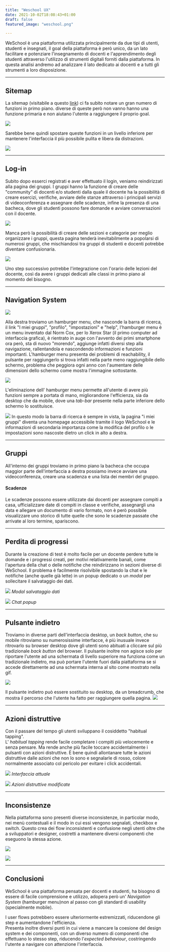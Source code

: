 ```yaml
---
title: "Weschool UX"
date: 2021-10-02T18:08:43+01:00
draft: false
featured_image: "weschool.png"

---
```

WeSchool è una piattaforma utilizzata principalmente da due tipi di utenti, studenti e insegnati, il goal della piattaforma è però unico, da un lato facilitare e potenziare l'insegnamento di docenti e l'apprendimento degli studenti attraverso l'utilizzo di strumenti digitali forniti dalla piattaforma. In questa analisi andremo ad analizzare il lato dedicato ai docenti e a tutti gli strumenti a loro disposizione.

---

## Sitemap
La sitemap (visitabile a questo [link](https://www.gloomaps.com/aHpikfmnfs)) ci fa subito notare un gran numero di funzioni in primo piano. diverse di queste però non vanno hanno una funzione primaria e non aiutano l'utente a raggiungere il proprio goal.

![ ](https://dabe.design/images/vecchiasitemap.png)

Sarebbe bene quindi spostare queste funzioni in un livello inferiore per mantenere l'interfaccia il più possibile pulita e libera da distrazioni.

![ ](https://dabe.design/images/nuovasitemap.png)


---


## Log-in

Subito dopo esserci registrati e aver effettuato il login, veniamo reindirizzati alla pagina dei gruppi. I gruppi hanno la funzione di creare delle "community" di docenti e/o studenti dalla quale il docente ha la possibilità di creare esercizi, verifiche, avviare delle stanze attraverso i principali servizi di videoconferenza e assegnare delle scadenze, infine la presenza di una bacheca, dove gli studenti possono fare domande e avviare conversazioni con il docente.



![ ](https://dabe.design/images/gruppivanilla.png)

Manca però la possibilità di creare delle sezioni e categorie per meglio organizzare i gruppi, questa pagina tenderà inevitabilmente a popolarsi di numerosi gruppi, che mischiandosi tra gruppi di studenti e docenti potrebbe diventare confusionaria.  

![ ](https://dabe.design/images/gruppi.png)

Uno step successivo potrebbe l'integrazione con l'orario delle lezioni del docente, così da avere i gruppi dedicati alle classi in primo piano al momento del bisogno.

---

## Navigation System

![ ](https://dabe.design/images/hamburger.png)


Alla destra troviamo un hamburger menu, che nasconde la barra di ricerca, il link "I miei gruppi", "profilo", "impostazioni" e "help", l'hamburger menu è un menu inventato dal Norm Cox, per lo Xerox Star (il primo computer ad interfaccia grafica), è rientrato in auge con l'avvento dei primi smartphone ora però, sta di nuovo "morendo", aggiunge infatti diversi step alla navigazione, rallentandola e nascondendo informazioni e funzioni importanti. L'hamburger menu presenta dei problemi di reachability, il pulsante per raggiungerlo si trova infatti nella parte meno raggiungibile dello schermo, problema che peggiora ogni anno con l'aumentare delle dimensioni dello schermo come mostra l'immagine sottostante.

![ ](https://dabe.design/images/rechability.png)


L'eliminazione dell' hamburger menu permette all'utente di avere più funzioni sempre a portata di mano, migliorandone l'efficienza, sia da desktop che da mobile, dove una *tab-bar* presente nella parte inferiore dello schermo lo sostituisce.

![ ](https://dabe.design/images/hamburgeraggiornato.png)
In questo modo la barra di ricerca è sempre in vista, la pagina "i miei gruppi" diventa una homepage accessibile tramite il logo WeSchool e le informazioni di secondaria importanza come la modifica del profilo o le impostazioni sono nascoste dietro un click in alto a destra.

---

## Gruppi

All'interno dei gruppi troviamo in primo piano la bacheca che occupa maggior parte dell'interfaccia a destra possiamo invece avviare una videoconferenza, creare una scadenza e una lista dei membri del gruppo.



#### Scadenze

Le scadenze possono essere utilizzate dai docenti per assegnare compiti a casa, ufficializzare date di compiti in classe e verifiche, assegnargli una data e allegare un documento di vario formato, non è però possibile visualizzare uno storico di tutte quelle che sono le scadenze passate che arrivate al loro termine, spariscono.

---

## Perdita di progressi

Durante la creazione di test è molto facile per un docente perdere tutte le domande e i progressi creati, per motivi relativamente banali, come l'apertura della chat o delle notifiche che reindirizzano in sezioni diverse di WeSchool.
Il problema è facilmente risolvibile spostando la chat e le notifiche (anche quelle già lette) in un popup dedicato o un *modal* per sollecitare il salvataggio dei dati.

![ ](https://dabe.design/images/modaltest.png)
*Modal salvataggio dati*

![ ](https://dabe.design/images/popupchat.png)
*Chat popup*

---

## Pulsante indietro

Troviamo in diverse parti dell'interfaccia desktop, un *back button*, che su mobile ritroviamo su numerosissime interfacce, è più inusuale invece ritrovarlo su browser desktop dove gli utenti sono abituati a cliccare sul più tradizionale *back button* del browser.
Il pulsante inoltre non agisce solo per riportare l'utente ad una schermata di livello superiore ma funziona come un tradizionale indietro, ma può portare l'utente fuori dalla piattaforma se si accede direttamente ad una schermata interna al sito come mostrato nella gif.

![ ](https://dabe.design/images/indietro.gif)

Il pulsante indietro può essere sostituito su desktop, da un breadcrumb, che mostra il percorso che l'utente ha fatto per raggiungere quella pagina.
![ ](https://dabe.design/images/breadcrumb.png)


---

## Azioni distruttive

Con il passare del tempo gli utenti sviluppano il cosiddetto "habitual tapping".</br>
L' *habitual tapping* rende facile completare i compiti più velocemente e senza pensare. Ma rende anche più facile toccare accidentalmente i pulsanti con azioni distruttive. È bene quindi allontanare tutte le azioni distruttive dalle azioni che non lo sono e segnalarle di rosso, colore normalmente associato col pericolo per evitare i click accidentali.

![ ](https://dabe.design/images/destructive.png)
*Interfaccia attuale*


![ ](https://dabe.design/images/fixed.png)
*Azioni distruttive modificate*

---

## Inconsistenze

Nella piattaforma sono presenti diverse inconsistenze, in particolar modo, nei menù contestuali e il modo in cui essi vengono segnalati, checkbox e switch. Questo crea dei flow inconsistenti e confusione negli utenti oltre che a sviluppatori e designer, costretti a mantenere diversi componenti che eseguono la stessa azione.

![ ](https://dabe.design/images/context.png)

![ ](https://dabe.design/images/Check.png)

---


## Conclusioni

WeSchool è una piattaforma pensata per docenti e studenti, ha bisogno di essere di facile comprensione e utilizzo, adopera però un' *Navigation System* (hamburger menu)non al passo con gli standard di usability (specialmente mobile). </br>

I user flows potrebbero essere ulteriormente estremizzati, riducendone gli step e aumentandone l'efficienza.
</br> Presenta inoltre diversi punti in cui viene a mancare la coesione del design system e dei componenti, con un diverso numero di componenti che effettuano lo stesso step, riducendo l'*expected behaviour*, costringendo l'utente a navigare con attenzione l'interfaccia.
